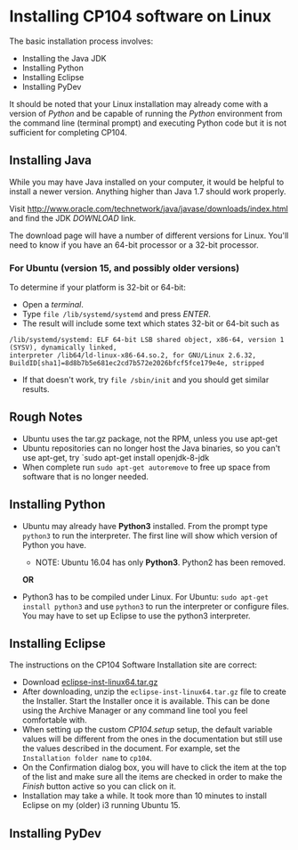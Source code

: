 # Installing CP104 software on Linux

The basic installation process involves:
* Installing the Java JDK
* Installing Python
* Installing Eclipse
* Installing PyDev

It should be noted that your Linux installation may already come with a version of *Python* and be capable of running the *Python* environment from the command line (terminal prompt) and executing Python code but it is not sufficient for completing CP104.

## Installing Java
While you may have Java installed on your computer, it would be helpful to install a newer version. Anything higher than Java 1.7 should work properly.

Visit http://www.oracle.com/technetwork/java/javase/downloads/index.html and find the JDK *DOWNLOAD* link.

The download page will have a number of different versions for Linux. You'll need to know if you have an 64-bit processor or a 32-bit processor.

### For Ubuntu (version 15, and possibly older versions)
To determine if your platform is 32-bit or 64-bit:
* Open a *terminal*.
* Type `file /lib/systemd/systemd` and press *ENTER*.
* The result will include some text which states 32-bit or 64-bit such as

```
/lib/systemd/systemd: ELF 64-bit LSB shared object, x86-64, version 1 (SYSV), dynamically linked, 
interpreter /lib64/ld-linux-x86-64.so.2, for GNU/Linux 2.6.32, 
BuildID[sha1]=8d8b7b5e681ec2cd7b572e2026bfcf5fce179e4e, stripped
```
   * If that doesn't work, try `file /sbin/init` and you should get similar results.


## Rough Notes
* Ubuntu uses the tar.gz package, not the RPM, unless you use apt-get
* Ubuntu repositories can no longer host the Java binaries, so you can't use apt-get, try `sudo apt-get install openjdk-8-jdk
* When complete run `sudo apt-get autoremove` to free up space from software that is no longer needed.

## Installing Python
* Ubuntu may already have **Python3** installed. From the prompt type `python3` to run the interpreter. The first line will show which version of Python you have.
   * NOTE: Ubuntu 16.04 has only **Python3**. Python2 has been removed. 

   **OR**  
   
* Python3 has to be compiled under Linux. For Ubuntu: `sudo apt-get install python3` and use `python3` to run the interpreter or configure files. You may have to set up Eclipse to use the python3 interpreter.

## Installing Eclipse
The instructions on the CP104 Software Installation site are correct:
* Download [eclipse-inst-linux64.tar.gz](http://bohr.wlu.ca/eclipse/eclipse-inst-linux64.tar.gz)
* After downloading, unzip the `eclipse-inst-linux64.tar.gz` file to create the Installer. Start the Installer once it is available. This can be done using the Archive Manager or any command line tool you feel comfortable with.
* When setting up the custom *CP104.setup* setup, the default variable values will be different from the ones in the documentation but still use the values described in the document. For example, set the `Installation folder name` to `cp104`.
* On the Confirmation dialog box, you will have to click the item at the top of the list and make sure all the items are checked in order to make the *Finish* button active so you can click on it.
* Installation may take a while. It took more than 10 minutes to install Eclipse on my (older) i3 running Ubuntu 15.

## Installing PyDev
